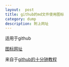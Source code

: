 ```yaml
---
layout:  post
title: github的md文件使用图标
category: dump
description: 附上网址
---
```



适用于github

[图标网址](https://www.webpagefx.com/tools/emoji-cheat-sheet/)

来自于[github的十分钟教程](https://help.github.com/articles/basic-writing-and-formatting-syntax/#using-emoji)


